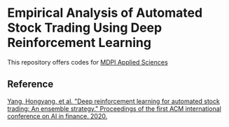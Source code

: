 # Empirical Analysis of Automated Stock Trading Using Deep Reinforcement Learning
This repository offers codes for [MDPI Applied Sciences](https://www.mdpi.com/2076-3417/13/1/633#B10-applsci-13-00633)

## Reference
[Yang, Hongyang, et al. "Deep reinforcement learning for automated stock trading: An ensemble strategy." Proceedings of the first ACM international conference on AI in finance. 2020.](https://papers.ssrn.com/sol3/papers.cfm?abstract_id=3690996) [](https://github.com/AI4Finance-Foundation/FinRL-Live-Trading)
